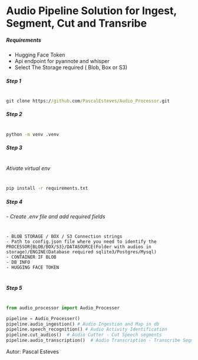 # Audio Pipeline Solution for Ingest, Segment, Cut and Transribe

##### Requirements 
- Hugging Face Token
- Api endpoint for pyannote and whisper
- Select The Storage required ( Blob, Box or S3)

##### Step 1
#
```cmd
git clone https://github.com/PascalEsteves/Audio_Processor.git 
``` 

##### Step 2
#
```cmd
python -m venv .venv
``` 
##### Step 3
#
###### Ativate virtual env
#
```cmd
pip install -r requirements.txt
``` 
##### Step 4
###### - Create .env file and add required fields
#
    - BLOB STORAGE / BOX / S3 Connection strings
    - Path to config.json file where you need to identify the PROCESSOR{BLOB/BOX/S3}/DATASOURCE(Folder with audios in storage)/ENGINE(Database required sqlite3/Postgres/Mysql)
    - CONTAINER IF BLOB
    - DB INFO
    - HUGGING FACE TOKEN
 
#
##### Step 5
# 

```python
from audio_processor import Audio_Processer

pipeline = Audio_Processer()
pipeline.audio_ingestion() # Audio Ingestion and Map in db
pipeline.speech_recognition() # Audio Activity Identification 
pipeline.cut_audios()  # Audio Cutter - Cut Speech segments
pipeline.audio_transcription()  # Audio Transcription - Transcribe Segments
``` 
    
Autor: Pascal Esteves

